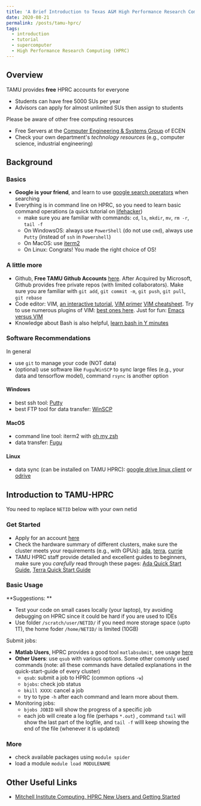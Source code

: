 ```yaml
---
title: 'A Brief Introduction to Texas A&M High Performance Research Computing (TAMU-HPRC)'
date: 2020-08-21
permalink: /posts/tamu-hprc/
tags:
  - introduction
  - tutorial
  - supercomputer
  - High Performance Research Computing (HPRC)
---
```



## Overview
TAMU provides **free** HPRC accounts for everyone
- Students can have free 5000 SUs per year
- Advisors can apply for almost unlimited SUs then assign to students

Please be aware of other free computing resources
- Free Servers at the [Computer Engineering & Systems Group](https://cesg.tamu.edu/tech-resources/) of ECEN
- Check your own department's *technology resources* (e.g., computer science, industrial engineering)

## Background
### Basics
- **Google is your friend**, and learn to use [google search operators](https://moz.com/learn/seo/search-operators) when searching
- Everything is in command line on HPRC, so you need to learn basic command operations (a quick tutorial on [lifehacker](https://lifehacker.com/a-command-line-primer-for-beginners-5633909))
	- make sure you are familiar with commands: `cd`, `ls`, `mkdir`, `mv`, `rm -r`, `tail -f`
	- On WindowsOS: always use `PowerShell` (do not use `cmd`), always use `Putty` (instead of `ssh` in `Powershell`)
	- On MacOS: use [iterm2](https://www.iterm2.com/)
	- On Linux: Congrats! You made the right choice of OS!

### A little more
- Github, **Free TAMU Github Accounts** [here](https://github.tamu.edu). After Acquired by Microsoft, Github provides free private repos (with limited collaborators). Make sure you are familiar with `git add`, `git commit -m`, `git push`, `git pull`, `git rebase`
- Code editor: VIM, [an interactive tutorial](https://www.openvim.com/), [VIM primer](https://danielmiessler.com/study/vim/) [VIM cheatsheet](https://vim.rtorr.com/). Try to use numerous plugins of VIM: [best ones here](https://vimawesome.com/). Just for fun: [Emacs versus VIM](https://en.wikipedia.org/wiki/Editor_war)
- Knowledge about Bash is also helpful, [learn bash in Y minutes](https://learnxinyminutes.com/docs/bash/)

### Software Recommendations

In general

- use `git` to manage your code (NOT data)
- (optional) use software like `Fugu`/`WinSCP` to sync large files (e.g., your data and tensorflow model), command `rsync` is another option

#### Windows
- best ssh tool: [Putty](https://www.putty.org/)
- best FTP tool for data transfer: [WinSCP](https://winscp.net/eng/index.php)

#### MacOS
- command line tool: iterm2 with [oh my zsh](https://ohmyz.sh/)
- data transfer: [Fugu](https://sourceforge.net/projects/fugussh/files/)

#### Linux 
- data sync (can be installed on TAMU HPRC): [google drive linux client](https://github.com/odeke-em/drive) or [odrive](https://www.odrive.com/)

## Introduction to TAMU-HPRC
You need to replace `NETID` below with your own netid

### Get Started
- Apply for an account [here](https://hprc.tamu.edu/apply/)
- Check the hardware summary of different clusters, make sure the cluster meets your requirements (e.g., with GPUs): [ada](https://hprc.tamu.edu/wiki/Ada:Intro), [terra](https://hprc.tamu.edu/wiki/Terra:Intro), [currie](https://hprc.tamu.edu/wiki/Curie:Intro)
- TAMU HPRC staff provide detailed and excellent guides to beginners, make sure you *carefully* read through these pages: [Ada Quick Start Guide](https://hprc.tamu.edu/wiki/Ada:QuickStart), [Terra Quick Start Guide](https://hprc.tamu.edu/wiki/Terra:QuickStart)

### Basic Usage
**Suggestions: **
- Test your code on small cases locally (your laptop), try avoiding debugging on HPRC since it could be hard if you are used to IDEs 
- Use folder `/scratch/user/NETID/` if you need more storage space (upto 1T), the home foder `/home/NETID/` is limited (10GB)

Submit jobs:
- **Matlab Users**, HPRC provides a good tool `matlabsubmit`, see usage [here](https://hprc.tamu.edu/wiki/SW:Matlab_matlabsubmit) 
- **Other Users**: use `qsub` with various options. Some other comonly used commands (note: all these commands have detailed explanations in the quick-start-guide of every cluster)
  - `qsub`: submit a job to HPRC (common options `-w`)
  - `bjobs`: check job status
  - `bkill XXXX`: cancel a job
  - try to type `-h` after each command and learn more about them.
- Monitoring jobs: 
  - `bjobs JOBID` will show the progress of a specific job
  - each job will create a log file (perhaps `*.out`) , command `tail` will show the last part of the logfile, and `tail -f` willl keep showing the end of the  file (whenever it is updated)

### More 
- check available packages using `module spider`
- load a module `module load MODULENAME`


## Other Useful Links
- [ Mitchell Institute Computing, HPRC New Users and Getting Started](http://mitchcomp.physics.tamu.edu/newuserguide/hprcnewuserguide.shtml)